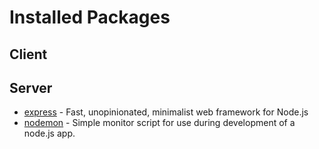 # Installed Packages

## Client

## Server

- [express](https://www.npmjs.com/package/express) - Fast, unopinionated, minimalist web framework for Node.js
- [nodemon](https://www.npmjs.com/package/nodemon) - Simple monitor script for use during development of a node.js app.
